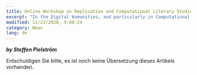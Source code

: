 ```yaml
---
title: Online Workshop on Replication and Computational Literary Studies
excerpt: "In the Digital Humanities, and particularly in Computational Literary Studies (CLS), there is an increasing awareness of the crucial role..."
modified: 12/23/2020, 9:00:24
category: News
lang: de
---
```


***by Steffen Pielström***

Entschuldigen Sie bitte, es ist noch keine Übersetzung dieses Artikels vorhanden.
